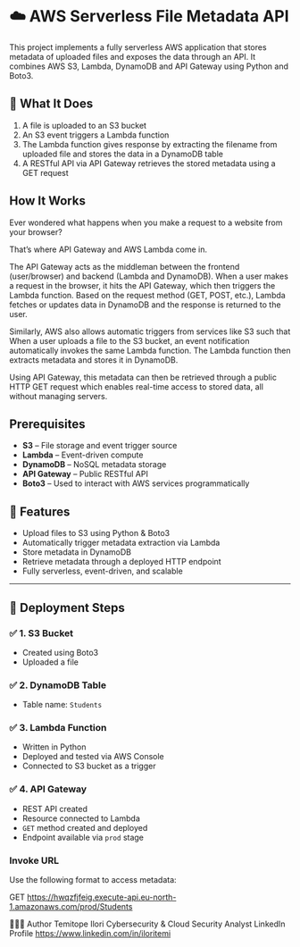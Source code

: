 # ☁️ AWS Serverless File Metadata API

This project implements a fully serverless AWS application that stores metadata of uploaded files and exposes the data through an API. It combines AWS S3, Lambda, DynamoDB and API Gateway using Python and Boto3.


## 🔧 What It Does

1. A file is uploaded to an S3 bucket
2. An S3 event triggers a Lambda function
3. The Lambda function gives response by extracting the filename from uploaded file and stores the data in a DynamoDB table
4. A RESTful API via API Gateway retrieves the stored metadata using a GET request


## How It Works

Ever wondered what happens when you make a request to a website from your browser?

That’s where API Gateway and AWS Lambda come in.

The API Gateway acts as the middleman between the frontend (user/browser) and backend (Lambda and DynamoDB). When a user makes a request in the browser, it hits the API Gateway, which then triggers the Lambda function. Based on the request method (GET, POST, etc.), Lambda fetches or updates data in DynamoDB and the response is returned to the user.

Similarly, AWS also allows automatic triggers from services like S3 such that When a user uploads a file to the S3 bucket, an event notification automatically invokes the same Lambda function. The Lambda function then  extracts metadata and stores it in DynamoDB.

Using API Gateway, this metadata can then be retrieved through a public HTTP GET request which enables real-time access to stored data, all without managing servers.


## Prerequisites

- **S3** – File storage and event trigger source  
- **Lambda** – Event-driven compute  
- **DynamoDB** – NoSQL metadata storage  
- **API Gateway** – Public RESTful API  
- **Boto3** – Used to interact with AWS services programmatically


## 🚀 Features

- Upload files to S3 using Python & Boto3
- Automatically trigger metadata extraction via Lambda
- Store metadata in DynamoDB 
- Retrieve metadata through a deployed HTTP endpoint
- Fully serverless, event-driven, and scalable

---

## 📌 Deployment Steps

### ✅ 1. S3 Bucket
- Created using Boto3
- Uploaded a file
### ✅ 2. DynamoDB Table
- Table name: `Students`

### ✅ 3. Lambda Function
- Written in Python
- Deployed and tested via AWS Console
- Connected to S3 bucket as a trigger

### ✅ 4. API Gateway
- REST API created
- Resource connected to Lambda
- `GET` method created and deployed
- Endpoint available via `prod` stage

### Invoke URL
Use the following format to access metadata:


GET https://hwqzfjfeig.execute-api.eu-north-1.amazonaws.com/prod/Students


👨🏽‍💻 Author
Temitope Ilori
Cybersecurity & Cloud Security Analyst
LinkedIn Profile https://www.linkedin.com/in/iloritemi

